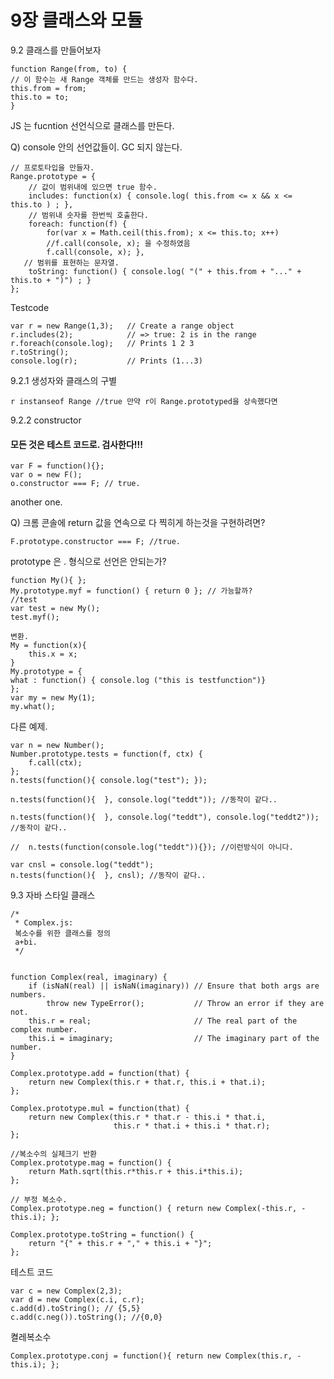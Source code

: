 # 9장 클래스와 모듈

9.2 클래스를 만들어보자

	function Range(from, to) {
    // 이 함수는 새 Range 객체를 만드는 생성자 함수다.
    this.from = from;
    this.to = to;
	}

JS 는 fucntion 선언식으로 클래스를 만든다.

Q) console 안의 선언값들이. GC 되지 않는다.

	// 프로토타입을 만들자.
	Range.prototype = {
		// 값이 범위내에 있으면 true 함수. 
    	includes: function(x) { console.log( this.from <= x && x <= this.to ) ; },
    	// 범위내 숫자를 한번씩 호출한다.
    	foreach: function(f) {
	        for(var x = Math.ceil(this.from); x <= this.to; x++) 
	        //f.call(console, x); 을 수정하였음
	        f.call(console, x); },
       // 범위를 표현하는 문자열.
    	toString: function() { console.log( "(" + this.from + "..." + this.to + ")") ; }
	};
	
	
Testcode

	var r = new Range(1,3);   // Create a range object
	r.includes(2);            // => true: 2 is in the range
	r.foreach(console.log);   // Prints 1 2 3
	r.toString();
	console.log(r);           // Prints (1...3)
	
9.2.1 생성자와 클래스의 구별

	r instanseof Range //true 만약 r이 Range.prototyped을 상속했다면
	
9.2.2 constructor

#### 모든 것은 테스트 코드로. 검사한다!!!
	var F = function(){};
	var o = new F();
	o.constructor === F; // true.

another one.

Q) 크롬 콘솔에 return 값을 연속으로 다 찍히게 하는것을 구현하려면?

	F.prototype.constructor === F; //true.
	
	

prototype 은 . 형식으로 선언은 안되는가?

	function My(){ };
	My.prototype.myf = function() { return 0 }; // 가능할까?
	//test
	var test = new My();
	test.myf();

	변환.
	My = function(x){
		this.x = x;
	}
	My.prototype = {
	what : function() { console.log ("this is testfunction")}
	};
	var my = new My(1);
	my.what();



다른 예제.

	var n = new Number();
	Number.prototype.tests = function(f, ctx) {	
		f.call(ctx);
	};
	n.tests(function(){ console.log("test"); });
	
	n.tests(function(){  }, console.log("teddt")); //동작이 같다..
	
	n.tests(function(){  }, console.log("teddt"), console.log("teddt2")); //동작이 같다..
	
	//	n.tests(function(console.log("teddt")){}); //이런방식이 아니다.
	
	var cnsl = console.log("teddt");
	n.tests(function(){  }, cnsl); //동작이 같다..
	
	
9.3 자바 스타일 클래스

	/*
	 * Complex.js:
	 복소수를 위한 클래스를 정의
	 a+bi.
	 */
	
	
	function Complex(real, imaginary) {
	    if (isNaN(real) || isNaN(imaginary)) // Ensure that both args are numbers.
	        throw new TypeError();           // Throw an error if they are not.
	    this.r = real;                       // The real part of the complex number.
	    this.i = imaginary;                  // The imaginary part of the number.
	}
	
	Complex.prototype.add = function(that) {
	    return new Complex(this.r + that.r, this.i + that.i);
	};
	
	Complex.prototype.mul = function(that) {
	    return new Complex(this.r * that.r - this.i * that.i,
	                       this.r * that.i + this.i * that.r);
	};

	//복소수의 실제크기 반환
	Complex.prototype.mag = function() {
	    return Math.sqrt(this.r*this.r + this.i*this.i);
	};
	
	// 부정 복소수.
	Complex.prototype.neg = function() { return new Complex(-this.r, -this.i); };
	
	Complex.prototype.toString = function() {
	    return "{" + this.r + "," + this.i + "}";
	};
	
	
테스트 코드

	var c = new Complex(2,3);
	var d = new Complex(c.i, c.r);
	c.add(d).toString(); // {5,5}
	c.add(c.neg()).toString(); //{0,0}
	
	
켤레복소수

	Complex.prototype.conj = function(){ return new Complex(this.r, -this.i); };